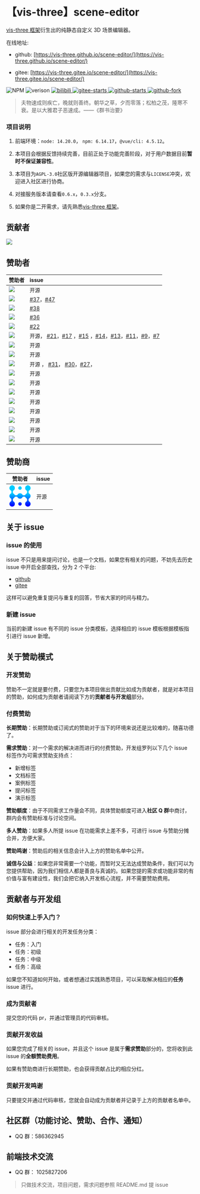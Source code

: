 # 【vis-three】scene-editor

[vis-three 框架](https://github.com/Shiotsukikaedesari/vis-three)衍生出的纯静态自定义 3D 场景编辑器。

在线地址:

- github: [https://vis-three.github.io/scene-editor/](https://vis-three.github.io/scene-editor/)

- gitee: [https://vis-three.gitee.io/scene-editor/](https://vis-three.gitee.io/scene-editor/)

<p>
  <img alt="NPM" src="https://img.shields.io/badge/license-AGPL3.0-blue">
  <img alt="verison" src="https://img.shields.io/badge/version-0.6.15-light">
  <a target="_black" href="https://space.bilibili.com/3048588">
    <img alt="bilibili" src="https://img.shields.io/badge/dynamic/json?url=https%3A%2F%2Fapi.swo.moe%2Fstats%2Fbilibili%2F3048588&query=count&color=282c34&label=bilibili&labelColor=FE7398&logo=data%3Aimage%2Fpng%3Bbase64%2CiVBORw0KGgoAAAANSUhEUgAAAGAAAABgCAYAAADimHc4AAAD7ElEQVR4nO2dW9WrMBCFK6ESkFAJSKiESqgEHCABCZWAhEpAAhL2ecik5dDc%2FpXLBDLfWnlqy0xmJ5BMQnq5CIIgCIIgCIIgCIIgCEIBAHQAemYfrgCunD6wAKAHsEKxALgx+bCQD8%2FS9tmgVqeDr1lLigDgZvDhXso+K9TyTBQRwRJ8AHjntl0Flh5QRAQK%2FmKxPeayWx2OXpBNBKiHvi34b7T2MC4pAvW6twR%2FRwkRKPizBN8CgEcuESj4Lwm+BwBjahEk+H8EwJRKhOaCDzW8e1JLfkUUH1NgmR3XmHffHR1l+72BSs8d7w8U+JDAnZERQMcV+CtUi7dNqFqibB4J7vtrq7xKCuAasbTMXCL4T+5aVk6+2xHUrWdhruAR6HIJcOeu2UHI8zyAe2ytWfEdWz9PVvQ8YAmIQ5dDAB9LFsMVAv8oMO2zAGrC5WNIarRiAuKR9jYEd9pY08aa6uUzIHGRdkgKd8pY0yc1WjEBAqypDYoAG0QAZkQAZkQAZkQAZk4vANQenjsSzS3I%2FwcSbXU5jQBUkRtdf4Rar90v8kSv3+I3ffCCSpk8I%2Fw+lgDkdI%2Fv2rEp2CaiWm1AsDQLlDAD+dlFXLMeAaCSeLZdaSFE5VUQNot38cKuEeBgAsSuG0flVZBmEanbXfNQAsS0fgBYIn2fIu3%2FBBMHEyBmDXlFfA8IzeHb+Ems4WAChKykrVA9ZfsQTL57jXzRg4A5wC%2FA8N4ADiZAZwm2XjW75Qh2KOTfA0p4kygPw28OJcCVgn3nDnYo2EwEYRgGH0qAMyICMCMCMCMCMCMCMCMCMCMCfP3qwHDOQ4AAUekTk8FaBRihJnZdYbvtCGC7LvmkM63GjVDINPFrQgCq5ETXfmMzI90FXzPvfqt7x4rEu%2FZaEcCUxFvgz2zO+BUn6UkoaEEAsptiMSX5e8FoRYCN7cVgb4Vq7U%2FH50Pq4JNP7Qiw8UFnJwcK+tXy+Wj6PLEvPgHSHv5UgwA1IQIwwyFAyLJin9RoxYgAzAQIkPwNmf26busC+OIx5TDqo5nDT+F%2FSS%2F9CYzwb+No49zNy2evkYv0LywGGAXUvp6eSneycqOic0w20k7CNgKE7jJunSGLACTCxF27ylmQc98T5MQUH49swd+I0HPXslLKnT0N+wnkrTKi9JZL%2FL9i1SorMmdeQ4TQQ7OFMxIMzGD45w8nUL1im7efENZLJpgPSw0pfz0cdt4U3230Td%2FTvx2R6d2FrHhEWLkq5PELOMsRPHCPnAZGv1xJteL7jbJiaW3sB2nDvPC%2FosSYvjRQz4cJ6n7KO3rYQL7M+L6nVtfDVRAEQRAEQRAEQRAEIZ5%2FSAXmdfXaoQsAAAAASUVORK5CYII%3D&cacheSeconds=3600">
  </a>
  <a target="_black" href="https://gitee.com/Shiotsukikaedesari/three-vis-display-editor">
    <img src="https://gitee.com/Shiotsukikaedesari/three-vis-display-editor/badge/star.svg?theme=dark" alt="gitee-starts" />
  </a>
  <a target="_black" href="https://github.com/Shiotsukikaedesari/vis-three">
    <img alt="github-starts" src="https://img.shields.io/github/stars/Shiotsukikaedesari/three-vis-display-editor?style=social">
  </a>
  <a target="_black" href="https://github.com/Shiotsukikaedesari/vis-three">
    <img alt="github-fork" src="https://img.shields.io/github/forks/Shiotsukikaedesari/three-vis-display-editor?style=social">
  </a>
</p>

> 夫物速成则疾亡，晚就则善终。朝华之草，夕而零落；松柏之茂，隆寒不衰。是以大雅君子恶速成。——《群书治要》

### 项目说明

1. 前端环境：`node: 14.20.0`， `npm: 6.14.17`，`@vue/cli: 4.5.12`。

2. 本项目会根据反馈持续完善，目前正处于功能完善阶段，对于用户数据目前**暂时不保证兼容性**。

3. 本项目为`AGPL-3.0`社区版开源编辑器项目，如果您的需求与`LICENSE`冲突，欢迎进入社区进行协商。

4. 对接服务版本请查看`0.6.x`，`0.3.x`分支。

5. 如果你是二开需求，请先熟悉[vis-three 框架](https://github.com/Shiotsukikaedesari/vis-three)。

## 贡献者

<a href="https://github.com/vis-three/scene-editor/graphs/contributors">
  <img src="https://stg.contrib.rocks/image?repo=vis-three/scene-editor" />
</a>

## 赞助者

| 赞助者                                                                                                                                                          | issue                                                                                                                                                                                                                                                                                                                                                                                                                                                                                                                                                                                                                                                                         |
| --------------------------------------------------------------------------------------------------------------------------------------------------------------- | :---------------------------------------------------------------------------------------------------------------------------------------------------------------------------------------------------------------------------------------------------------------------------------------------------------------------------------------------------------------------------------------------------------------------------------------------------------------------------------------------------------------------------------------------------------------------------------------------------------------------------------------------------------------------------- |
| <a href="https://space.bilibili.com/352333685"><img src="https://i2.hdslb.com/bfs/face/58fcc8cb4556fca5f9cf73889626121785948b19.jpg@60w_60h_1c_1s_.webp" /></a> | 开源                                                                                                                                                                                                                                                                                                                                                                                                                                                                                                                                                                                                                                                                          |
| <a href="https://space.bilibili.com/661821775"><img src="https://i0.hdslb.com/bfs/face/member/noface.jpg@60w_60h_1c_1s.webp" /></a>                             | [#37](https://github.com/Shiotsukikaedesari/three-vis-display-editor/issues/37)，[#47](https://github.com/Shiotsukikaedesari/three-vis-display-editor/issues/47)                                                                                                                                                                                                                                                                                                                                                                                                                                                                                                              |
| <a href="https://space.bilibili.com/1819410941/"><img src="https://i0.hdslb.com/bfs/face/member/noface.jpg@60w_60h_1c_1s.webp" /></a>                           | [#38](https://github.com/Shiotsukikaedesari/three-vis-display-editor/issues/38)                                                                                                                                                                                                                                                                                                                                                                                                                                                                                                                                                                                               |
| <a href="https://space.bilibili.com/396254363/"><img src="https://i2.hdslb.com/bfs/face/3b4963f83da8bd5727d384ac48b028c7566a3070.jpg@60w_60h_1c_1s.webp" /></a> | [#36](https://github.com/Shiotsukikaedesari/three-vis-display-editor/issues/36)                                                                                                                                                                                                                                                                                                                                                                                                                                                                                                                                                                                               |
| <a href="https://space.bilibili.com/480597690/"><img src="https://i0.hdslb.com/bfs/face/member/noface.jpg@60w_60h_1c_1s.webp" /></a>                            | [#22](https://github.com/Shiotsukikaedesari/three-vis-display-editor/issues/22)                                                                                                                                                                                                                                                                                                                                                                                                                                                                                                                                                                                               |
| <a href="https://space.bilibili.com/581519199"><img src="https://i0.hdslb.com/bfs/face/61b6e85db9f26e305283e32d5be7a43a0a3319b9.jpg@60w_60h_1c_1s.webp" /></a>  | 开源， [#21](https://github.com/Shiotsukikaedesari/three-vis-display-editor/issues/21)，[#17](https://github.com/Shiotsukikaedesari/three-vis-display-editor/issues/17) ，[#15](https://github.com/Shiotsukikaedesari/three-vis-display-editor/issues/15) ，[#14](https://github.com/Shiotsukikaedesari/three-vis-display-editor/issues/14)，[#13](https://github.com/Shiotsukikaedesari/three-vis-display-editor/issues/13)，[#11](https://github.com/Shiotsukikaedesari/three-vis-display-editor/issues/13)，[#9](https://github.com/Shiotsukikaedesari/three-vis-display-editor/issues/13)，[#7](https://github.com/Shiotsukikaedesari/three-vis-display-editor/issues/13) |
| <a href="https://space.bilibili.com/355100720"><img src="https://i0.hdslb.com/bfs/face/member/noface.jpg@60w_60h_1c_1s.webp" /></a>                             | 开源                                                                                                                                                                                                                                                                                                                                                                                                                                                                                                                                                                                                                                                                          |
| <a href="https://space.bilibili.com/9056896"><img src="https://i1.hdslb.com/bfs/face/1e250d4d02d7bca230cbcde99be3f4a5dbb9b3ee.jpg@60w_60h_1c_1s.webp" /></a>    | 开源                                                                                                                                                                                                                                                                                                                                                                                                                                                                                                                                                                                                                                                                          |
| <a href="https://space.bilibili.com/138522983"><img src="https://i2.hdslb.com/bfs/face/8e92bcd280d12de7025a023548fc1636753dcb6e.jpg@60w_60h_1c_1s.webp" /></a>  | 开源 ， [#31](https://github.com/Shiotsukikaedesari/three-vis-display-editor/issues/31)， [#30](https://github.com/Shiotsukikaedesari/three-vis-display-editor/issues/30)，[#27](https://github.com/Shiotsukikaedesari/three-vis-display-editor/issues/27)，                                                                                                                                                                                                                                                                                                                                                                                                                  |
| <a href="https://space.bilibili.com/318870619"><img src="https://i1.hdslb.com/bfs/face/5820ce47b61cc7f1ea4e383139b9030a98d81dc6.jpg@60w_60h_1c_1s.webp" /></a>  | 开源                                                                                                                                                                                                                                                                                                                                                                                                                                                                                                                                                                                                                                                                          |
| <a href="https://space.bilibili.com/13654749"><img src="https://i1.hdslb.com/bfs/face/124dc5322efe5644366622c25e3a02f2c07ea499.jpg@60w_60h_1c_1s.webp" /></a>   | 开源                                                                                                                                                                                                                                                                                                                                                                                                                                                                                                                                                                                                                                                                          |
| <a href="https://space.bilibili.com/7311750"><img src="https://i0.hdslb.com/bfs/face/94ad232ecb3b09b4c39ccad1fe5d1d7c613035e8.jpg@60w_60h_1c_1s.webp" /></a>    | 开源                                                                                                                                                                                                                                                                                                                                                                                                                                                                                                                                                                                                                                                                          |
| <a href="https://space.bilibili.com/281443965/"><img src="https://i0.hdslb.com/bfs/face/member/noface.jpg@60w_60h_1c_1s.webp" /></a>                            | 开源                                                                                                                                                                                                                                                                                                                                                                                                                                                                                                                                                                                                                                                                          |
| <a href="https://space.bilibili.com/17754951/"><img src="https://i0.hdslb.com/bfs/face/17b0b31276688459ca282b9715fd9e14a1106dc5.jpg@60w_60h_1c_1s.webp" /></a>  | 开源                                                                                                                                                                                                                                                                                                                                                                                                                                                                                                                                                                                                                                                                          |
| <a href="https://space.bilibili.com/74065255/"><img src="https://i1.hdslb.com/bfs/face/68f94c9679b4c493f9299969b7ea96026791ca1d.jpg@60w_60h_1c_1s.webp" /></a>  | 开源                                                                                                                                                                                                                                                                                                                                                                                                                                                                                                                                                                                                                                                                          |
| <a href="https://space.bilibili.com/18049804/"><img src="https://i0.hdslb.com/bfs/face/2b61badc68badf0d6fcad87302be14c33e762937.jpg@60w_60h_1c_1s.webp" /></a>  | 开源                                                                                                                                                                                                                                                                                                                                                                                                                                                                                                                                                                                                                                                                          |
| <a href="https://space.bilibili.com/15668000/"><img src="https://i2.hdslb.com/bfs/face/ca2e1e6e0a334dc28269e3982e8a60f69abfa64e.jpg@60w_60h_1c_1s.webp" /></a>  | 开源                                                                                                                                                                                                                                                                                                                                                                                                                                                                                                                                                                                                                                                                          |

## 赞助商

| 赞助者                                                                                                           | issue |
| ---------------------------------------------------------------------------------------------------------------- | :---- |
| <a href="https://www.fanvfx.com.cn/#/"><img src="/readme/sponser/huanjie.png" width="60px" height="60px"  /></a> | 开源  |

## 关于 issue

### issue 的使用

issue 不只是用来提问讨论，也是一个文档，如果您有相关的问题，不妨先去历史 issue 中开启全部查找，分为 2 个平台:

- [github](https://github.com/vis-three/scene-editor/issues)
- [gitee](https://gitee.com/Shiotsukikaedesari/three-vis-display-editor/issues)

这样可以避免重复提问与重复的回答，节省大家的时间与精力。

### 新建 issue

当前的新建 issue 有不同的 issue 分类模板，选择相应的 issue 模板根据模板指引进行 issue 新增。

## 关于赞助模式

### 开发赞助

赞助不一定就是要付费，只要您为本项目做出贡献比如成为贡献者，就是对本项目的赞助，如何成为贡献者请阅读下方的**贡献者与开发组**部分。

### 付费赞助

**长期赞助**：长期赞助或订阅式的赞助对于当下的环境来说还是比较难的，随喜功德了。

**需求赞助**：对一个需求的解决进而进行的付费赞助，开发组罗列以下几个 issue 标签作为可需求赞助支持点：

- 新增标签
- 文档标签
- 案例标签
- 提问标签
- 演示标签

**赞助额度**：由于不同需求工作量会不同，具体赞助额度可进入**社区 Q 群**中商讨，群内会有赞助标准与讨论空间。

**多人赞助**：如果多人所提 issue 在功能需求上差不多，可进行 issue 与赞助分摊合并，方便大家。

**赞助鸣谢**：赞助后的相关信息会计入上方的赞助名单中公开。

**诚信与公益**：如果您非常需要一个功能，而暂时又无法达成赞助条件，我们可以为您提供帮助，因为我们相信人都是善良与真诚的。如果您提的需求或功能非常的有价值与富有建设性，我们会把它纳入开发核心流程，并不需要赞助费用。

## 贡献者与开发组

### 如何快速上手入门？

issue 部分会进行相关的开发任务分类：

- 任务：入门
- 任务：初级
- 任务：中级
- 任务：高级

如果您不知道如何开始，或者想通过实践熟悉项目，可以采取解决相应的**任务**issue 进行。

### 成为贡献者

提交您的代码 pr，并通过管理员的代码审核。

### 贡献开发收益

如果您完成了相关的 issue，并且这个 issue 是属于**需求赞助**部分的，您将收到此 issue 的**全额赞助费用**。

如果有赞助商进行长期赞助，也会获得贡献占比的相应分红。

### 贡献开发鸣谢

只要提交并通过代码审核，您就会自动成为贡献者并记录于上方的贡献者名单中。

## 社区群（功能讨论、赞助、合作、通知）

- QQ 群：586362945

## 前端技术交流

- QQ 群： 1025827206

> 只做技术交流，项目问题，需求问题参照 README.md 提 issue
